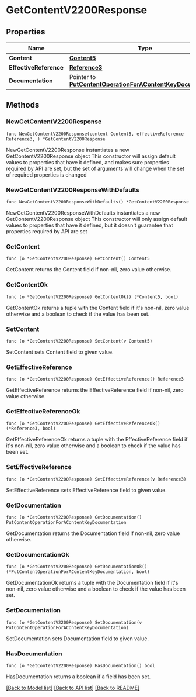 # GetContentV2200Response

## Properties

Name | Type | Description | Notes
------------ | ------------- | ------------- | -------------
**Content** | [**Content5**](Content5.md) |  | 
**EffectiveReference** | [**Reference3**](Reference3.md) |  | 
**Documentation** | Pointer to [**PutContentOperationForAContentKeyDocumentation**](PutContentOperationForAContentKeyDocumentation.md) |  | [optional] 

## Methods

### NewGetContentV2200Response

`func NewGetContentV2200Response(content Content5, effectiveReference Reference3, ) *GetContentV2200Response`

NewGetContentV2200Response instantiates a new GetContentV2200Response object
This constructor will assign default values to properties that have it defined,
and makes sure properties required by API are set, but the set of arguments
will change when the set of required properties is changed

### NewGetContentV2200ResponseWithDefaults

`func NewGetContentV2200ResponseWithDefaults() *GetContentV2200Response`

NewGetContentV2200ResponseWithDefaults instantiates a new GetContentV2200Response object
This constructor will only assign default values to properties that have it defined,
but it doesn't guarantee that properties required by API are set

### GetContent

`func (o *GetContentV2200Response) GetContent() Content5`

GetContent returns the Content field if non-nil, zero value otherwise.

### GetContentOk

`func (o *GetContentV2200Response) GetContentOk() (*Content5, bool)`

GetContentOk returns a tuple with the Content field if it's non-nil, zero value otherwise
and a boolean to check if the value has been set.

### SetContent

`func (o *GetContentV2200Response) SetContent(v Content5)`

SetContent sets Content field to given value.


### GetEffectiveReference

`func (o *GetContentV2200Response) GetEffectiveReference() Reference3`

GetEffectiveReference returns the EffectiveReference field if non-nil, zero value otherwise.

### GetEffectiveReferenceOk

`func (o *GetContentV2200Response) GetEffectiveReferenceOk() (*Reference3, bool)`

GetEffectiveReferenceOk returns a tuple with the EffectiveReference field if it's non-nil, zero value otherwise
and a boolean to check if the value has been set.

### SetEffectiveReference

`func (o *GetContentV2200Response) SetEffectiveReference(v Reference3)`

SetEffectiveReference sets EffectiveReference field to given value.


### GetDocumentation

`func (o *GetContentV2200Response) GetDocumentation() PutContentOperationForAContentKeyDocumentation`

GetDocumentation returns the Documentation field if non-nil, zero value otherwise.

### GetDocumentationOk

`func (o *GetContentV2200Response) GetDocumentationOk() (*PutContentOperationForAContentKeyDocumentation, bool)`

GetDocumentationOk returns a tuple with the Documentation field if it's non-nil, zero value otherwise
and a boolean to check if the value has been set.

### SetDocumentation

`func (o *GetContentV2200Response) SetDocumentation(v PutContentOperationForAContentKeyDocumentation)`

SetDocumentation sets Documentation field to given value.

### HasDocumentation

`func (o *GetContentV2200Response) HasDocumentation() bool`

HasDocumentation returns a boolean if a field has been set.


[[Back to Model list]](../README.md#documentation-for-models) [[Back to API list]](../README.md#documentation-for-api-endpoints) [[Back to README]](../README.md)


